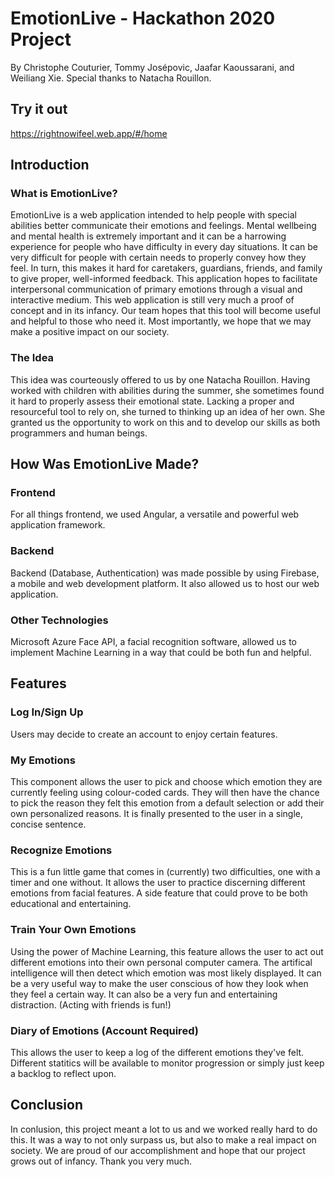 # EmotionLive - Hackathon 2020 Project
By Christophe Couturier, Tommy Josépovic, Jaafar Kaoussarani, and Weiliang Xie.
Special thanks to Natacha Rouillon.

## Try it out
https://rightnowifeel.web.app/#/home

## Introduction
### What is EmotionLive?
EmotionLive is a web application intended to help people with special abilities better communicate their emotions and feelings. Mental wellbeing and mental health is extremely important and it can be a harrowing experience for people who have difficulty in every day situations. It can be very difficult for people with certain needs to properly convey how they feel. In turn, this makes it hard for caretakers, guardians, friends, and family to give proper, well-informed feedback. This application hopes to facilitate interpersonal communication of primary emotions through a visual and interactive medium. This web application is still very much a proof of concept and in its infancy. Our team hopes that this tool will become useful and helpful to those who need it. Most importantly, we hope that we may make a positive impact on our society.
### The Idea
This idea was courteously offered to us by one Natacha Rouillon. Having worked with children with abilities during the summer, she sometimes found it hard to properly assess their emotional state. Lacking a proper and resourceful tool to rely on, she turned to thinking up an idea of her own. She granted us the opportunity to work on this and to develop our skills as both programmers and human beings.

## How Was EmotionLive Made?
### Frontend
For all things frontend, we used Angular, a versatile and powerful web application framework.
### Backend
Backend (Database, Authentication) was made possible by using Firebase, a mobile and web development platform. It also allowed us to host our web application.
### Other Technologies
Microsoft Azure Face API, a facial recognition software, allowed us to implement Machine Learning in a way that could be both fun and helpful.

## Features
### Log In/Sign Up
Users may decide to create an account to enjoy certain features.
### My Emotions
This component allows the user to pick and choose which emotion they are currently feeling using colour-coded cards. They will then have the chance to pick the reason they felt this emotion from a default selection or add their own personalized reasons. It is finally presented to the user in a single, concise sentence.
### Recognize Emotions
This is a fun little game that comes in (currently) two difficulties, one with a timer and one without. It allows the user to practice discerning different emotions from facial features. A side feature that could prove to be both educational and entertaining.
### Train Your Own Emotions
Using the power of Machine Learning, this feature allows the user to act out different emotions into their own personal computer camera. The artifical intelligence will then detect which emotion was most likely displayed. It can be a very useful way to make the user conscious of how they look when they feel a certain way. It can also be a very fun and entertaining distraction. (Acting with friends is fun!)
### Diary of Emotions (Account Required)
This allows the user to keep a log of the different emotions they've felt. Different statitics will be available to monitor progression or simply just keep a backlog to reflect upon.

## Conclusion
In conlusion, this project meant a lot to us and we worked really hard to do this. It was a way to not only surpass us, but also to make a real impact on society. We are proud of our accomplishment and hope that our project grows out of infancy. Thank you very much.
